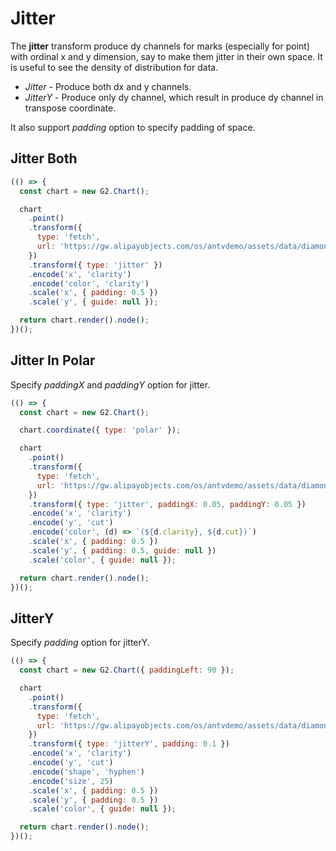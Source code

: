 # Jitter

The **jitter** transform produce dy channels for marks (especially for point) with ordinal x and y dimension, say to make them jitter in their own space. It is useful to see the density of distribution for data.

- _Jitter_ - Produce both dx and y channels.
- _JitterY_ - Produce only dy channel, which result in produce dy channel in transpose coordinate.

It also support _padding_ option to specify padding of space.

## Jitter Both

```js
(() => {
  const chart = new G2.Chart();

  chart
    .point()
    .transform({
      type: 'fetch',
      url: 'https://gw.alipayobjects.com/os/antvdemo/assets/data/diamond.json',
    })
    .transform({ type: 'jitter' })
    .encode('x', 'clarity')
    .encode('color', 'clarity')
    .scale('x', { padding: 0.5 })
    .scale('y', { guide: null });

  return chart.render().node();
})();
```

## Jitter In Polar

Specify _paddingX_ and _paddingY_ option for jitter.

```js
(() => {
  const chart = new G2.Chart();

  chart.coordinate({ type: 'polar' });

  chart
    .point()
    .transform({
      type: 'fetch',
      url: 'https://gw.alipayobjects.com/os/antvdemo/assets/data/diamond.json',
    })
    .transform({ type: 'jitter', paddingX: 0.05, paddingY: 0.05 })
    .encode('x', 'clarity')
    .encode('y', 'cut')
    .encode('color', (d) => `(${d.clarity}, ${d.cut})`)
    .scale('x', { padding: 0.5 })
    .scale('y', { padding: 0.5, guide: null })
    .scale('color', { guide: null });

  return chart.render().node();
})();
```

## JitterY

Specify _padding_ option for jitterY.

```js
(() => {
  const chart = new G2.Chart({ paddingLeft: 90 });

  chart
    .point()
    .transform({
      type: 'fetch',
      url: 'https://gw.alipayobjects.com/os/antvdemo/assets/data/diamond.json',
    })
    .transform({ type: 'jitterY', padding: 0.1 })
    .encode('x', 'clarity')
    .encode('y', 'cut')
    .encode('shape', 'hyphen')
    .encode('size', 25)
    .scale('x', { padding: 0.5 })
    .scale('y', { padding: 0.5 })
    .scale('color', { guide: null });

  return chart.render().node();
})();
```
